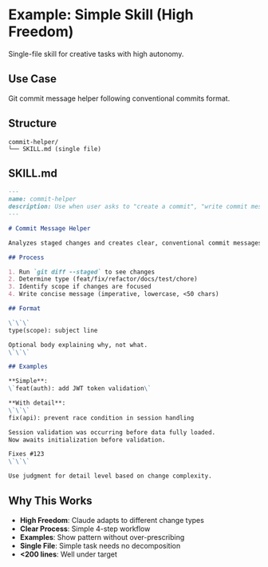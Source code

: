 # Example: Simple Skill (High Freedom)

Single-file skill for creative tasks with high autonomy.

## Use Case
Git commit message helper following conventional commits format.

## Structure
```
commit-helper/
└── SKILL.md (single file)
```

## SKILL.md

```markdown
---
name: commit-helper
description: Use when user asks to "create a commit", "write commit message", or "commit changes". Generates conventional commit messages from git changes.
---

# Commit Message Helper

Analyzes staged changes and creates clear, conventional commit messages.

## Process

1. Run `git diff --staged` to see changes
2. Determine type (feat/fix/refactor/docs/test/chore)
3. Identify scope if changes are focused
4. Write concise message (imperative, lowercase, <50 chars)

## Format

\`\`\`
type(scope): subject line

Optional body explaining why, not what.
\`\`\`

## Examples

**Simple**:
\`feat(auth): add JWT token validation\`

**With detail**:
\`\`\`
fix(api): prevent race condition in session handling

Session validation was occurring before data fully loaded.
Now awaits initialization before validation.

Fixes #123
\`\`\`

Use judgment for detail level based on change complexity.
```

## Why This Works

- **High Freedom**: Claude adapts to different change types
- **Clear Process**: Simple 4-step workflow
- **Examples**: Show pattern without over-prescribing
- **Single File**: Simple task needs no decomposition
- **<200 lines**: Well under target
